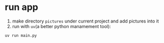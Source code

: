 # run app

1. make directory `pictures` under current project and add pictures into it
2. run with `uv`(a better python manamement tool):
```bash
uv run main.py
```
